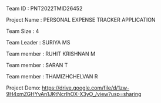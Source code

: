 Team ID : PNT2022TMID26452

Project Name : PERSONAL EXPENSE TRACKER APPLICATION

Team Size : 4

Team Leader : SURIYA MS

Team member : RUHIT KRISHNAN M

Team member : SARAN T

Team member : THAMIZHCHELVAN R

Project Demo: https://drive.google.com/file/d/1zw-9H4xmZGHYvAn1JKtNcrIhOX-X3yO_/view?usp=sharing





